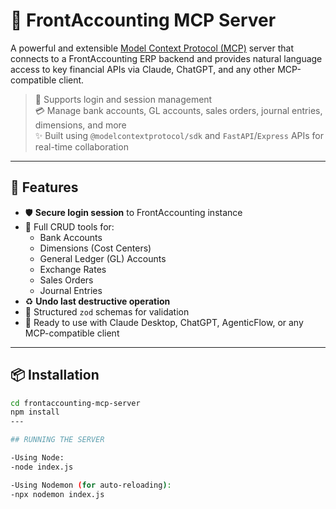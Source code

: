 # 🧾 FrontAccounting MCP Server

A powerful and extensible [Model Context Protocol (MCP)](https://modelcontext.org) server that connects to a FrontAccounting ERP backend and provides natural language access to key financial APIs via Claude, ChatGPT, and any other MCP-compatible client.

> 🔐 Supports login and session management  
> 💳 Manage bank accounts, GL accounts, sales orders, journal entries, dimensions, and more  
> ✨ Built using `@modelcontextprotocol/sdk` and `FastAPI`/`Express` APIs for real-time collaboration

---

## 🔧 Features

- 🛡️ **Secure login session** to FrontAccounting instance
- 🏦 Full CRUD tools for:
  - Bank Accounts
  - Dimensions (Cost Centers)
  - General Ledger (GL) Accounts
  - Exchange Rates
  - Sales Orders
  - Journal Entries
- ♻️ **Undo last destructive operation**
- 🧠 Structured `zod` schemas for validation
- 🧩 Ready to use with Claude Desktop, ChatGPT, AgenticFlow, or any MCP-compatible client

---

## 📦 Installation

```bash
cd frontaccounting-mcp-server
npm install
---

## RUNNING THE SERVER

-Using Node:
-node index.js

-Using Nodemon (for auto-reloading):
-npx nodemon index.js